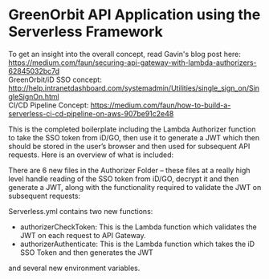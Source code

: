 # GreenOrbit API Application using the Serverless Framework

To get an insight into the overall concept, read Gavin's blog post here: https://medium.com/faun/securing-api-gateway-with-lambda-authorizers-62845032bc7d <br />
GreenOrbit/iD SSO concept: http://help.intranetdashboard.com/systemadmin/Utilities/single_sign_on/SingleSignOn.html <br />
CI/CD Pipeline Concept: https://medium.com/faun/how-to-build-a-serverless-ci-cd-pipeline-on-aws-907be91c2e48 <br />

This is the completed boilerplate including the Lambda Authorizer function to take the SSO token from iD/GO, then use it to generate a JWT which then should be stored in the user’s browser and then used for subsequent API requests.  Here is an overview of what is included:

There are 6 new files in the Authorizer Folder – these files at a really high level handle reading of the SSO token from iD/GO, decrypt it and then generate a JWT, along with the functionality required to validate the JWT on subsequent requests:
 
Serverless.yml contains two new functions:
-	authorizerCheckToken: This is the Lambda function which validates the JWT on each request to API Gateway.  
-	authorizerAuthenticate: This is the Lambda function which takes the iD SSO Token and then generates the JWT

and several new environment variables.

